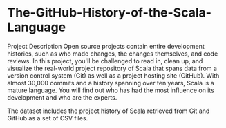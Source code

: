 # The-GitHub-History-of-the-Scala-Language
Project Description Open source projects contain entire development histories, such as who made changes, the changes themselves, and code reviews. 
In this project, you'll be challenged to read in, clean up, and visualize the real-world project repository of Scala that spans data from a version control system (Git) as well as a project hosting site (GitHub). With almost 30,000 commits and a history spanning over ten years, Scala is a mature language. You will find out who has had the most influence on its development and who are the experts.  

The dataset includes the project history of Scala retrieved from Git and GitHub as a set of CSV files.

